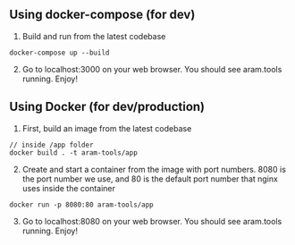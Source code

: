 ## Using docker-compose (for dev)
1. Build and run from the latest codebase
```
docker-compose up --build
```

2. Go to localhost:3000 on your web browser. You should see aram.tools running. Enjoy!

## Using Docker (for dev/production)
1. First, build an image from the latest codebase
```
// inside /app folder
docker build . -t aram-tools/app
```
2. Create and start a container from the image with port numbers. 8080 is the port number we use, and 80 is the default port number that nginx uses inside the container
```
docker run -p 8080:80 aram-tools/app
```
3. Go to localhost:8080 on your web browser. You should see aram.tools running. Enjoy!
